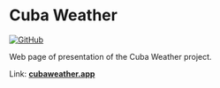 # Cuba Weather

[![GitHub](https://img.shields.io/github/license/cuba-weather/cuba-weather.github.io?color=brightgreen&label=License)](https://opensource.org/licenses/GPL-3.0)

Web page of presentation of the Cuba Weather project.

Link: **[cubaweather.app](https://cubaweather.app)**
